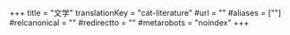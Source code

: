 +++
title = "文学"
translationKey = "cat-literature"
#url = ""
#aliases = [""]
#relcanonical = ""
#redirectto = ""
#metarobots = "noindex"
+++
